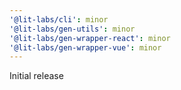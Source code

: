 ```yaml
---
'@lit-labs/cli': minor
'@lit-labs/gen-utils': minor
'@lit-labs/gen-wrapper-react': minor
'@lit-labs/gen-wrapper-vue': minor
---
```


Initial release
